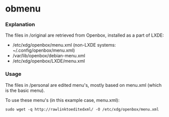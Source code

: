 # obmenu
### Explanation
The files in /original are retrieved from Openbox, installed as a part of LXDE:
* /etc/xdg/openbox/menu.xml (non-LXDE systems: ~/.config/openbox/menu.xml)
* /var/lib/openbox/debian-menu.xml
* /etc/xdg/openbox/LXDE/menu.xml

### Usage
The files in /personal are edited menu's, mostly based on menu.xml (which is the basic menu).

To use these menu's (in this example case, menu.xml):

```
sudo wget -q http://rawlinktoeditedxml/ -O /etc/xdg/openbox/menu.xml
```
